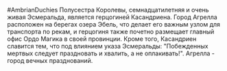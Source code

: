 #AmbrianDuchies
Полусестра Королевы, семнадцатилетняя и очень живая Эсмеральда, является герцогиней Касандриена. Город Агрелла расположен на берегах озера Эбель, что делает его важным узлом для транспорта по рекам, и герцогиня также почетно размещает главный офис Ордо Магика в своей провинции. Кроме того, Касандриен славится тем, что под влиянием указа Эсмеральды: "Побежденных мертвых следует праздновать и хвалить, а не оплакивать!". Агрелла - город вечных празднований.